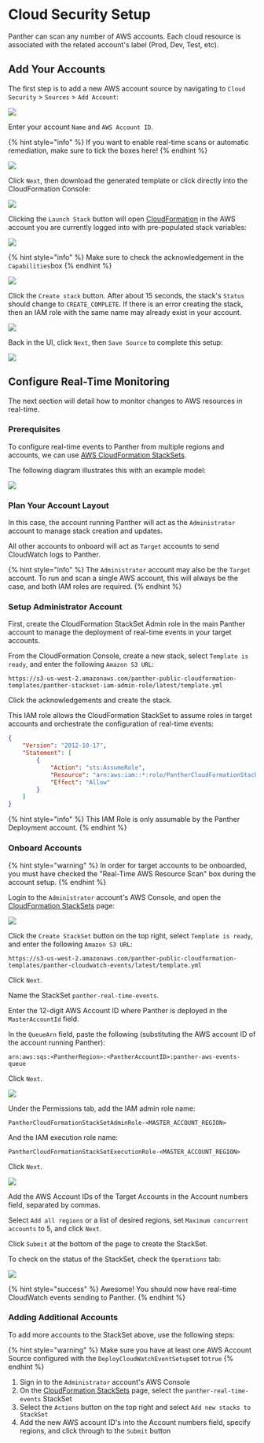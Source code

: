 # Cloud Security Setup

Panther can scan any number of AWS accounts. Each cloud resource is associated with the related account's label \(Prod, Dev, Test, etc\).

## Add Your Accounts

The first step is to add a new AWS account source by navigating to `Cloud Security` > `Sources` > `Add Account`:

![](../.gitbook/assets/add-new-account-1.png)

Enter your account `Name` and `AWS Account ID`.

{% hint style="info" %}
If you want to enable real-time scans or automatic remediation, make sure to tick the boxes here!
{% endhint %}

![](../.gitbook/assets/add-new-account-2.png)

Click `Next`, then download the generated template or click directly into the CloudFormation Console:

![](../.gitbook/assets/add-new-account-3.png)

Clicking the `Launch Stack` button will open [CloudFormation](https://aws.amazon.com/cloudformation/) in the AWS account you are currently logged into with pre-populated stack variables:

![](../.gitbook/assets/add-new-account-cfn.png)

{% hint style="info" %}
Make sure to check the acknowledgement in the `Capabilities`box
{% endhint %}

![](../.gitbook/assets/add-new-account-cfn-2.png)

Click the `Create stack` button. After about 15 seconds, the stack's `Status` should change to `CREATE_COMPLETE`. If there is an error creating the stack, then an IAM role with the same name may already exist in your account.

![](../.gitbook/assets/add-new-account-4.png)

Back in the UI, click `Next`, then `Save Source` to complete this setup:

![](../.gitbook/assets/add-new-account-5.png)

## Configure Real-Time Monitoring

The next section will detail how to monitor changes to AWS resources in real-time.

### Prerequisites

To configure real-time events to Panther from multiple regions and accounts, we can use [AWS CloudFormation StackSets](https://docs.aws.amazon.com/AWSCloudFormation/latest/UserGuide/what-is-cfnstacksets.html).

The following diagram illustrates this with an example model:

![](../.gitbook/assets/stack_set_conceptual_sv.png)

### Plan Your Account Layout

In this case, the account running Panther will act as the `Administrator` account to manage stack creation and updates.

All other accounts to onboard will act as `Target` accounts to send CloudWatch logs to Panther.

{% hint style="info" %}
The `Administrator` account may also be the `Target` account. To run and scan a single AWS account, this will always be the case, and both IAM roles are required.
{% endhint %}

### Setup Administrator Account

First, create the CloudFormation StackSet Admin role in the main Panther account to manage the deployment of real-time events in your target accounts.

From the CloudFormation Console, create a new stack, select `Template is ready`, and enter the following `Amazon S3 URL`:

```
https://s3-us-west-2.amazonaws.com/panther-public-cloudformation-templates/panther-stackset-iam-admin-role/latest/template.yml
```

Click the acknowledgements and create the stack.

This IAM role allows the CloudFormation StackSet to assume roles in target accounts and orchestrate the configuration of real-time events:

```json
{
    "Version": "2012-10-17",
    "Statement": [
        {
            "Action": "sts:AssumeRole",
            "Resource": "arn:aws:iam::*:role/PantherCloudFormationStackSetExecutionRole-<PantherRegion>",
            "Effect": "Allow"
        }
    ]
}
```

{% hint style="info" %}
This IAM Role is only assumable by the Panther Deployment account.
{% endhint %}

### Onboard Accounts

{% hint style="warning" %}
In order for target accounts to be onboarded, you must have checked the "Real-Time AWS Resource Scan" box during the account setup.
{% endhint %}

Login to the `Administrator` account's AWS Console, and open the [CloudFormation StackSets](https://us-west-2.console.aws.amazon.com/cloudformation/home?region=us-west-2#/stacksets) page:

![](../.gitbook/assets/stacksets-1.png)

Click the `Create StackSet` button on the top right, select `Template is ready`, and enter the following `Amazon S3 URL`:

```
https://s3-us-west-2.amazonaws.com/panther-public-cloudformation-templates/panther-cloudwatch-events/latest/template.yml
```

Click `Next`.

Name the StackSet `panther-real-time-events`.

Enter the 12-digit AWS Account ID where Panther is deployed in the `MasterAccountId` field.

In the `QueueArn` field, paste the following \(substituting the AWS account ID of the account running Panther\):

```
arn:aws:sqs:<PantherRegion>:<PantherAccountID>:panther-aws-events-queue
```

Click `Next`.

![](../.gitbook/assets/stacksets-2.png)

Under the Permissions tab, add the IAM admin role name:

```
PantherCloudFormationStackSetAdminRole-<MASTER_ACCOUNT_REGION>
```

And the IAM execution role name:

```
PantherCloudFormationStackSetExecutionRole-<MASTER_ACCOUNT_REGION>
```

Click `Next`.

![](../.gitbook/assets/stacksets-3.png)

Add the AWS Account IDs of the Target Accounts in the Account numbers field, separated by commas.

Select `Add all regions` or a list of desired regions, set `Maximum concurrent accounts` to 5, and click `Next`.

Click `Submit` at the bottom of the page to create the StackSet.

To check on the status of the StackSet, check the `Operations` tab:

![](../.gitbook/assets/screen-shot-2020-01-21-at-4.51.31-pm.png)

{% hint style="success" %}
Awesome! You should now have real-time CloudWatch events sending to Panther.
{% endhint %}

### Adding Additional Accounts

To add more accounts to the StackSet above, use the following steps:

{% hint style="warning" %}
Make sure you have at least one AWS Account Source configured with the `DeployCloudWatchEventSetup`set to`true`
{% endhint %}

1. Sign in to the `Administrator` account's AWS Console
2. On the [CloudFormation StackSets](https://us-west-2.console.aws.amazon.com/cloudformation/home?region=us-west-2#/stacksets) page, select the `panther-real-time-events` StackSet
3. Select the `Actions` button on the top right and select `Add new stacks to StackSet`
4. Add the new AWS account ID's into the Account numbers field, specify regions, and click through to the `Submit` button
